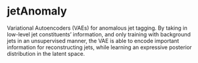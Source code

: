 # jetAnomaly
Variational Autoencoders (VAEs) for anomalous jet tagging.
By taking in low-level jet constituents’ information, and only training with background jets in an
unsupervised manner, the VAE is able to encode important information for reconstructing jets,
while learning an expressive posterior distribution in the latent space.
